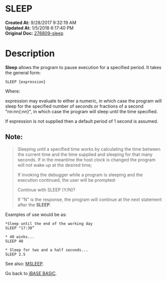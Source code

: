 # SLEEP

**Created At:** 9/28/2017 9:32:19 AM  
**Updated At:** 1/5/2018 6:17:40 PM  
**Original Doc:** [278809-sleep](https://docs.jbase.com/36868-jbase-basic/278809-sleep)  


# Description

**Sleep** allows the program to pause execution for a specified period. It takes the general form:

```
SLEEP {expression}
```

Where:

expression may evaluate to either a numeric, in which case the program will sleep for the specified number of seconds or fractions of a second "nn:nn{:nn}", in which case the program will sleep until the time specified.

If expression is not supplied then a default period of 1 second is assumed.

## Note:


> Sleeping until a specified time works by calculating the time between the current time and the time supplied and sleeping for that many seconds. If in the meantime the host clock is changed the program will not wake up at the desired time;
> 
> If invoking the debugger while a program is sleeping and the execution continued, the user will be prompted:
> 
> Continue with SLEEP (Y/N)?
> 
> If "N" is the response, the program will continue at the next statement after the **SLEEP**.


Examples of use would be as:

```
*Sleep until the end of the working day
SLEEP "17:30”

* 40 winks...
SLEEP 40

* Sleep for two and a half seconds...
SLEEP 2.5
```



See also: [MSLEEP](./../msleep).

Go back to [jBASE BASIC](./../jbase-basic-programmers-reference-guide).


